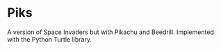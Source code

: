 # Piks
A version of Space Invaders but with Pikachu and Beedrill. Implemented with the Python Turtle library.
